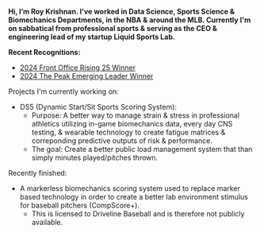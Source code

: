 **Hi, I’m Roy Krishnan. I've worked in Data Science, Sports Science & Biomechanics Departments, in the NBA & around the MLB. 
Currently I'm on sabbatical from professional sports & serving as the CEO & engineering lead of my startup Liquid Sports Lab.** 

**Recent Recognitions:** 
- [2024 Front Office Rising 25 Winner](https://frontofficesports.com/rising-25-2024-winners/) 
- [2024 The Peak Emerging Leader Winner](https://readthepeak.com/lists/emerging-leaders-2024/c/sports) 

Projects I'm currently working on: 
- DS5 (Dynamic Start/Sit Sports Scoring System):
  - Purpose: A better way to manage strain & stress in professional athletics utilizing in-game biomechanics data, every day CNS testing, & wearable technology to create fatigue matrices & correponding predictive outputs of risk & performance.
  - The goal: Create a better public load management system that than simply minutes played/pitches thrown.

Recently finished:
- A markerless biomechanics scoring system used to replace marker based technology in order to create a better lab environment stimulus for baseball pitchers (CompScore+).
  - This is licensed to Driveline Baseball and is therefore not publicly available. 

